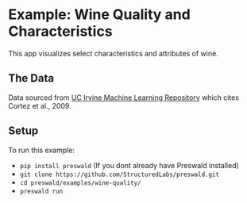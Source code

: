 # Example: Wine Quality and Characteristics

This app visualizes select characteristics and attributes of wine.

## The Data

Data sourced from [UC Irvine Machine Learning Repository](https://archive.ics.uci.edu/dataset/186/wine+quality) which cites Cortez et al., 2009.

## Setup

To run this example:

- `pip install preswald` (If you dont already have Preswald installed)
- `git clone https://github.com/StructuredLabs/preswald.git`
- `cd preswald/examples/wine-quality/`
- `preswald run`
